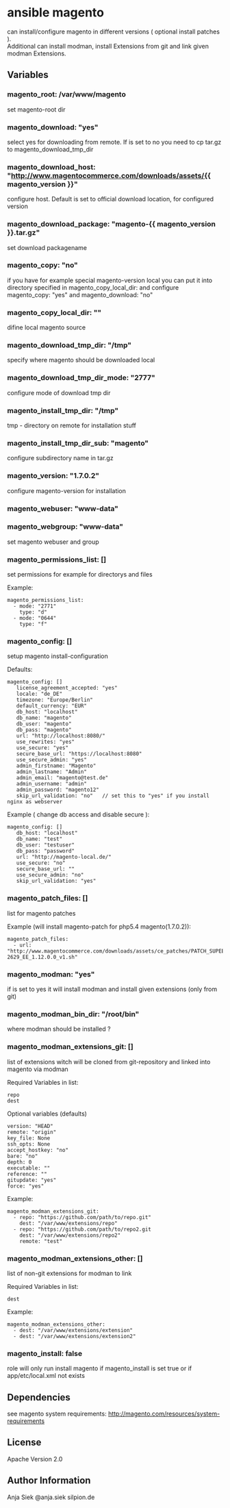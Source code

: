 # ansible magento
can install/configure magento in different versions ( optional install  patches ).  
Additional can install modman, install Extensions from git and link given modman Extensions.

## Variables

### magento_root: /var/www/magento
set magento-root dir 

### magento_download: "yes"
select yes for downloading from remote. If is set to no you need to cp tar.gz to magento_download_tmp_dir

### magento_download_host: "http://www.magentocommerce.com/downloads/assets/{{ magento_version }}"
configure host. Default is set to official download location, for configured version

### magento_download_package: "magento-{{ magento_version }}.tar.gz"
set download packagename

### magento_copy: "no"
if you have for example special magento-version local you can put it into directory specified 
in  magento_copy_local_dir: and configure magento_copy: "yes" and magento_download: "no"

### magento_copy_local_dir: ""
difine local magento source

### magento_download_tmp_dir: "/tmp"
specify where magento should be downloaded local

### magento_download_tmp_dir_mode: "2777"
configure mode of download tmp dir

### magento_install_tmp_dir: "/tmp" 
tmp - directory on remote for installation stuff

### magento_install_tmp_dir_sub: "magento"
configure subdirectory name in tar.gz 

### magento_version: "1.7.0.2"
configure magento-version for installation

### magento_webuser: "www-data" 
### magento_webgroup: "www-data" 
set magento webuser and group

### magento_permissions_list: []
set permissions for example for directorys and files

Example:

```
magento_permissions_list:
  - mode: "2771"
    type: "d"
  - mode: "0644"
    type: "f"
``` 

### magento_config: []
setup magento install-configuration

Defaults:

```
magento_config: []
   license_agreement_accepted: "yes"
   locale: "de_DE"
   timezone: "Europe/Berlin"
   default_currency: "EUR"
   db_host: "localhost"
   db_name: "magento"
   db_user: "magento"
   db_pass: "magento" 
   url: "http://localhost:8080/"
   use_rewrites: "yes"
   use_secure: "yes"
   secure_base_url: "https://localhost:8080"
   use_secure_admin: "yes"
   admin_firstname: "Magento"
   admin_lastname: "Admin"
   admin_email: "magento@test.de"
   admin_username: "admin"
   admin_password: "magento12"
   skip_url_validation: "no"   // set this to "yes" if you install nginx as webserver

```

Example ( change db access and disable secure ):

```
magento_config: []
   db_host: "localhost"
   db_name: "test"
   db_user: "testuser"
   db_pass: "password" 
   url: "http://magento-local.de/"
   use_secure: "no"
   secure_base_url: ""
   use_secure_admin: "no"
   skip_url_validation: "yes"
```
### magento_patch_files: []
list for magento patches

Example (will install magento-patch for php5.4  magento(1.7.0.2)):

```
magento_patch_files: 
  - url: "http://www.magentocommerce.com/downloads/assets/ce_patches/PATCH_SUPEE-2629_EE_1.12.0.0_v1.sh"
```
### magento_modman: "yes"
if is set to yes it will install modman and install given extensions (only from git)

### magento_modman_bin_dir: "/root/bin"
where modman should be installed ?

### magento_modman_extensions_git: []
list of extensions witch will be cloned from git-repository and linked into magento via modman

Required Variables in list:

```
repo
dest
```

Optional variables (defaults) 

```
version: "HEAD"
remote: "origin"
key_file: None
ssh_opts: None
accept_hostkey: "no"
bare: "no"
depth: 0
executable: ""
reference: ""
gitupdate: "yes"
force: "yes"

```

Example:

```
magento_modman_extensions_git:
  - repo: "https://github.com/path/to/repo.git"
    dest: "/var/www/extensions/repo"
  - repo: "https://github.com/path/to/repo2.git
    dest: "/var/www/extensions/repo2"
    remote: "test"
```

### magento_modman_extensions_other: []
list of non-git extensions for modman to link

Required Variables in list: 

```
dest
```

Example:

```
magento_modman_extensions_other:
  - dest: "/var/www/extensions/extension"
  - dest: "/var/www/extensions/extension2"
```
### magento_install: false
role will only run install magento if magento_install is set true 
or if app/etc/local.xml not exists

## Dependencies
see magento system requirements: http://magento.com/resources/system-requirements

## License
Apache Version 2.0

## Author Information
Anja Siek @anja.siek silpion.de
